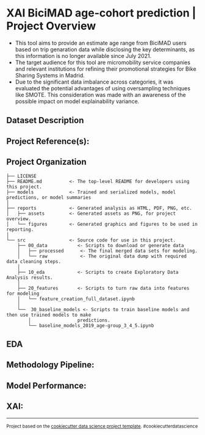 # XAI BiciMAD age-cohort prediction | Project Overview
- This tool aims to provide an estimate age range from BiciMAD users based on trip genaration data while disclosing the key determinants, as this information is no longer available since July 2021.
- The target audience for this tool are micromobility service companies and relevant institutions for refining their promotional strategies for Bike Sharing Systems in Madrid.
- Due to the significant data imbalance across categories, it was evaluated the potential advantages of using oversampling techniques like SMOTE. This consideration was made with an awareness of the possible impact on model explainability variance.

## Dataset Description

## Project Reference(s):

Project Organization
------------

    ├── LICENSE
    ├── README.md          <- The top-level README for developers using this project.
    ├── models             <- Trained and serialized models, model predictions, or model summaries
    │
    ├── reports            <- Generated analysis as HTML, PDF, PNG, etc.
    │   ├── assets         <- Generated assets as PNG, for project overview.
    │   └── figures        <- Generated graphics and figures to be used in reporting.
    │
    └── src                <- Source code for use in this project.
        ├── 00_data           <- Scripts to download or generate data
        │   ├── processed      <- The final merged data sets for modeling.
        │   └── raw            <- The original data dump with required data cleaning steps.
        │
        ├── 10_eda            <- Scripts to create Exploratory Data Analysis results.
        │       
        ├── 20_features       <- Scripts to turn raw data into features for modeling
        │   └── feature_creation_full_dataset.ipynb
        │
        └──  30_baseline_models <- Scripts to train baseline models and then use trained models to make
            │                 predictions.
            └── baseline_models_2019_age-group_3_4_5.ipynb

## EDA

## Methodology Pipeline:

## Model Performance:

## XAI: 

--------

<p><small>Project based on the <a target="_blank" href="https://drivendata.github.io/cookiecutter-data-science/">cookiecutter data science project template</a>. #cookiecutterdatascience</small></p>
